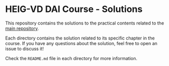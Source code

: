 # HEIG-VD DAI Course - Solutions

This repository contains the solutions to the practical contents related to the
[main repository](https://github.com/heig-vd-dai-course/heig-vd-dai-course).

Each directory contains the solution related to its specific chapter in the
course. If you have any questions about the solution, feel free to open an issue
to discuss it!

Check the `README.md` file in each directory for more information.
